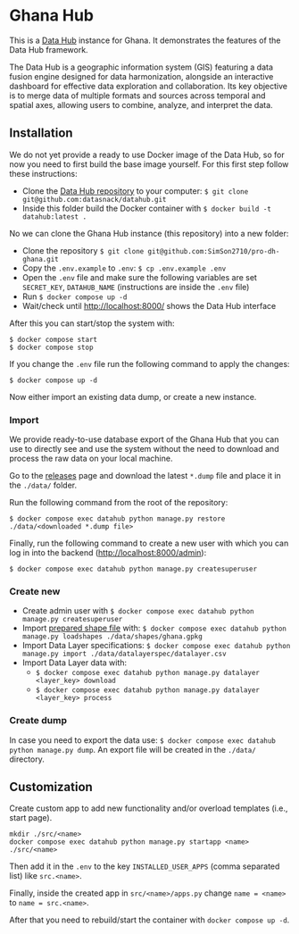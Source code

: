 # Ghana Hub 

This is a [Data Hub](https://github.com/datasnack/datahub) instance for Ghana. It demonstrates the features of the Data Hub framework.

The Data Hub is a geographic information system (GIS) featuring a data fusion engine designed for data harmonization, alongside an interactive dashboard for effective data exploration and collaboration. Its key objective is to merge data of multiple formats and sources across temporal and spatial axes, allowing users to combine, analyze, and interpret the data.


## Installation

We do not yet provide a ready to use Docker image of the Data Hub, so for now you need to first build the base image yourself. For this first step follow these instructions:

- Clone the [Data Hub repository](https://github.com/datasnack/datahub) to your computer: `$ git clone git@github.com:datasnack/datahub.git`
- Inside this folder build the Docker container with `$ docker build -t datahub:latest .`


No we can clone the Ghana Hub instance (this repository) into a new folder:

- Clone the repository `$ git clone git@github.com:SimSon2710/pro-dh-ghana.git`
- Copy the `.env.example` to `.env`: `$ cp .env.example .env`
- Open the `.env` file and make sure the following variables are set `SECRET_KEY`, `DATAHUB_NAME` (instructions are inside the `.env` file)
- Run `$ docker compose up -d`
- Wait/check until [http://localhost:8000/](http://localhost:8000/) shows the Data Hub interface

After this you can start/stop the system with:

    $ docker compose start
    $ docker compose stop

If you change the `.env` file run the following command to apply the changes:

    $ docker compose up -d

Now either import an existing data dump, or create a new instance.

### Import

We provide ready-to-use database export of the Ghana Hub that you can use to directly see and use the system without the need to download and process the raw data on your local machine.

Go to the [releases](https://github.com/datasnack/dh-ghana/releases) page and download the latest `*.dump` file and place it in the `./data/` folder.

Run the following command from the root of the repository:

    $ docker compose exec datahub python manage.py restore ./data/<downloaded *.dump file>

Finally, run the following command to create a new user with which you can log in into the backend ([http://localhost:8000/admin](http://localhost:8000/)):

    $ docker compose exec datahub python manage.py createsuperuser


### Create new

- Create admin user with `$ docker compose exec datahub python manage.py createsuperuser`
- Import [prepared shape file](https://github.com/datasnack/aoi-ghana) with: `$ docker compose exec datahub python manage.py loadshapes ./data/shapes/ghana.gpkg`
- Import Data Layer specifications: `$ docker compose exec datahub python manage.py import ./data/datalayerspec/datalayer.csv`
- Import Data Layer data with:
    - `$ docker compose exec datahub python manage.py datalayer <layer_key> download`
    - `$ docker compose exec datahub python manage.py datalayer <layer_key> process`


### Create dump

In case you need to export the data use: `$ docker compose exec datahub python manage.py dump`. An export file will be created in the `./data/` directory.


## Customization

Create custom app to add new functionality and/or overload templates (i.e., start page).

    mkdir ./src/<name>
    docker compose exec datahub python manage.py startapp <name> ./src/<name>

Then add it in the `.env` to the key `INSTALLED_USER_APPS` (comma separated list) like `src.<name>`.

Finally, inside the created app in `src/<name>/apps.py` change `name = <name>` to `name = src.<name>`.

After that you need to rebuild/start the container with `docker compose up -d`.
